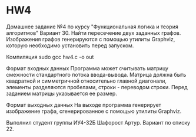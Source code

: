 # HW4
Домашнее задание №4 по курсу "Функциональная логика и теория алгоритмов" 
Вариант 30. Найти пересечение двух заданных графов.
Изображения графов генерируются с помощью утилиты Graphviz, которую необходимо установить перед запуском.

Компиляция
sudo gcc hw4.c -o out

Формат входных данных
Программа может считывать матрицу смежности стандартного потока ввода-вывода. 
Матрица должна быть квадратной и симметричной относительно главной диагонали, элементы разделяются пробелами, строки - переводом строки.
Перед заданием матрицы указывается ее размер.

Формат выходных данных
На выходе программа генерирует изображение графа, сгенерированное с помощью утилиты Graphviz. 

Выполнил студент группы ИУ4-32Б Шафорост Артур. Вариант по списку 22.

